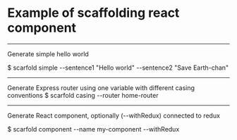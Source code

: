 # Example of scaffolding react component

---

Generate simple hello world

$ scarfold simple --sentence1 "Hello world" --sentence2 "Save Earth-chan"

---

Generate Express router using one variable with different casing conventions
$ scarfold casing --router home-router

---

Generate React component, optionally (--withRedux) connected to redux

$ scarfold component --name my-component --withRedux
